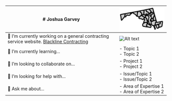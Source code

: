 <div align="left">

| **# Joshua Garvey** | **<img src="/images/md.svg" alt="Profile Image" width="200">** |
| --------------------- | ------------------------------- |
| 🔭 I’m currently working on a general contracting service website. [Blackline Contracting](https://blackline.joshuagarvey.com/) | ![Alt text](/images/other-image.svg) |
| 🌱 I’m currently learning... | - Topic 1 <br> - Topic 2 |
| 👯 I’m looking to collaborate on... | - Project 1 <br> - Project 2 |
| 🤔 I’m looking for help with... | - Issue/Topic 1 <br> - Issue/Topic 2 |
| 💬 Ask me about... | - Area of Expertise 1 <br> - Area of Expertise 2 |

</div>


